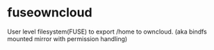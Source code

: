 # fuseowncloud
User level filesystem(FUSE) to export /home to owncloud. (aka bindfs mounted mirror with permission handling)

